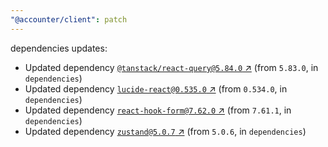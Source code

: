 ```yaml
---
"@accounter/client": patch
---
```

dependencies updates:
  - Updated dependency [`@tanstack/react-query@5.84.0` ↗︎](https://www.npmjs.com/package/@tanstack/react-query/v/5.84.0) (from `5.83.0`, in `dependencies`)
  - Updated dependency [`lucide-react@0.535.0` ↗︎](https://www.npmjs.com/package/lucide-react/v/0.535.0) (from `0.534.0`, in `dependencies`)
  - Updated dependency [`react-hook-form@7.62.0` ↗︎](https://www.npmjs.com/package/react-hook-form/v/7.62.0) (from `7.61.1`, in `dependencies`)
  - Updated dependency [`zustand@5.0.7` ↗︎](https://www.npmjs.com/package/zustand/v/5.0.7) (from `5.0.6`, in `dependencies`)
